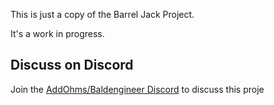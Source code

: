 This is just a copy of the Barrel Jack Project.

It's a work in progress.

## Discuss on Discord
Join the [AddOhms/Baldengineer Discord](https://discord.gg/Q3xzyuWqm6) to discuss this proje